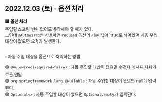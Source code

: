 ## 2022.12.03 (토) - 옵션 처리

**🟨 옵션 처리**
<br>
주입할 스프링 빈이 없어도 동작해야 할 때가 있다.<br>
그런데 `@Autowired`만 사용하면 `requied` 옵션의 기본 값이 `true로 되어있어 자동 주입 대상이 없으면
오휴가 발생한다.

<br>
▫️️ 자동 주입 대상을 옵션으로 처리하는 방법

   🟢 `@Autowired(required=false)` : 자동 주입할 대상이 없으면 수정자 메서드 자체가 호출 안됨<br>
   🟢 `org.springframework.lang.@Nullable` : 자동 주입할 대상이 없으면 null이 입력된다.<br>
   🟢 `Optional<>` : 자동 주입할 대상이 없으면 `Optional.empty`가 입력된다.
    








   


         
